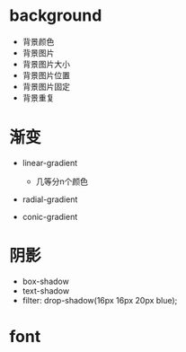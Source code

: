 # background
 - 背景颜色
 - 背景图片
 - 背景图片大小
 - 背景图片位置
 - 背景图片固定
 - 背景重复

# 渐变 

 - linear-gradient
  
   - 几等分n个颜色

 - radial-gradient 
 - conic-gradient

# 阴影

 - box-shadow
 - text-shadow
 - filter: drop-shadow(16px 16px 20px blue);

# font

